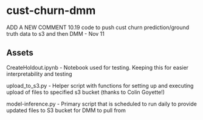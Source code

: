 # cust-churn-dmm

ADD A NEW COMMENT 10.19
code to push cust churn prediction/ground truth data to s3 and then DMM - Nov 11

## Assets

CreateHoldout.ipynb - Notebook used for testing. Keeping this for easier interpretability and testing

upload_to_s3.py - Helper script with functions for setting up and executing upload of files to specified s3 bucket (thanks to Colin Goyette!)

model-inference.py - Primary script that is scheduled to run daily to provide updated files to S3 bucket for DMM to pull from



